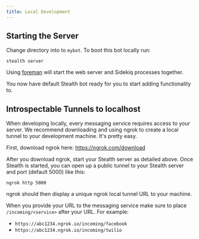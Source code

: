 ```yaml
---
title: Local Development
---
```

## Starting the Server

Change directory into to `mybot`. To boot this bot locally run:

`stealth server`

Using [foreman](https://github.com/ddollar/foreman) will start the web server and Sidekiq processes together.

You now have default Stealth bot ready for you to start adding functionality to.

## Introspectable Tunnels to localhost

When developing locally, every messaging service requires access to your server. We recommend downloading and using ngrok to create a local tunnel to your development machine. It's pretty easy.

First, download ngrok here: https://ngrok.com/download

After you download ngrok, start your Stealth server as detailed above. Once Stealth is started, you can open up a public tunnel to your Stealth server and port (default 5000) like this:

`ngrok http 5000`

ngrok should then display a unique ngrok local tunnel URL to your machine.

When you provide your URL to the messaging service make sure to place `/incoming/<service>` after your URL. For example:

 * `https://abc1234.ngrok.io/incoming/facebook`
 * `https://abc1234.ngrok.io/incoming/twilio`
